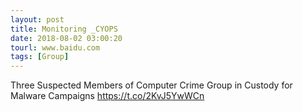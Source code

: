 ```yaml
---
layout: post
title: Monitoring _CYOPS
date: 2018-08-02 03:00:20
tourl: www.baidu.com
tags: [Group]
---
```

Three Suspected Members of Computer Crime Group in Custody for Malware Campaigns
https://t.co/2KvJ5YwWCn